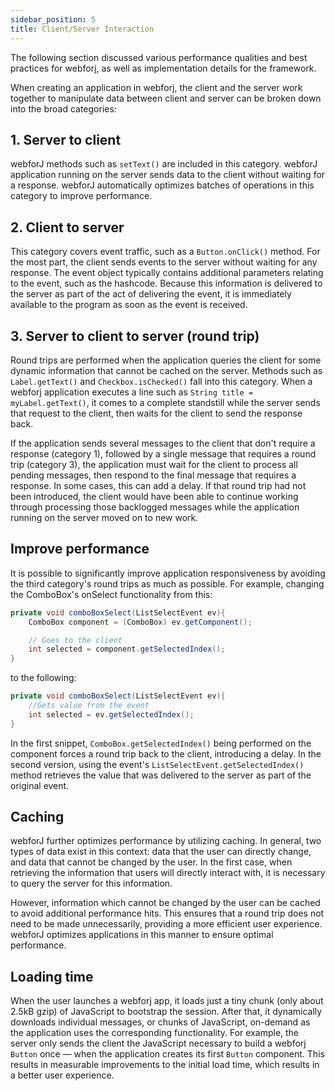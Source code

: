 ```yaml
---
sidebar_position: 5
title: Client/Server Interaction
---
```


The following section discussed various performance qualities and best practices for webforj, as well as implementation details for the framework.

When creating an application in webforj, the client and the server work together to manipulate data between client and server can be broken down into the broad categories:

## 1. Server to client

webforJ methods such as `setText()` are included in this category. webforJ application running on the server sends data to the client without waiting for a response. webforJ automatically optimizes batches of operations in this category to improve performance.   

## 2. Client to server

This category covers event traffic, such as a `Button.onClick()` method. For the most part, the client sends events to the server without waiting for any response. The event object typically contains additional parameters relating to the event, such as the hashcode. Because this information is delivered to the server as part of the act of delivering the event, it is immediately available to the program as soon as the event is received. 

## 3. Server to client to server (round trip)

Round trips are performed when the application queries the client for some dynamic information that cannot be cached on the server. Methods such as `Label.getText()` and `Checkbox.isChecked()` fall into this category. When a webforj application executes a line such as `String title = myLabel.getText()`, it comes to a complete standstill while the server sends that request to the client, then waits for the client to send the response back.

If the application sends several messages to the client that don't require a response (category 1), followed by a single message that requires a round trip (category 3), the application must wait for the client to process all pending messages, then respond to the final message that requires a response. In some cases, this can add a delay. If that round trip had not been introduced, the client would have been able to continue working through processing those backlogged messages while the application running on the server moved on to new work. 

## Improve performance

It is possible to significantly improve application responsiveness by avoiding the third category's round trips as much as possible. For example, changing the ComboBox's onSelect functionality from this:

```java
private void comboBoxSelect(ListSelectEvent ev){
    ComboBox component = (ComboBox) ev.getComponent();

    // Goes to the client
    int selected = component.getSelectedIndex();
}
```

to the following:

```java
private void comboBoxSelect(ListSelectEvent ev){
    //Gets value from the event
    int selected = ev.getSelectedIndex();
}
```

In the first snippet, `ComboBox.getSelectedIndex()` being performed on the component forces a round trip back to the client, introducing a delay. In the second version, using the event's `ListSelectEvent.getSelectedIndex()` method retrieves the value that was delivered to the server as part of the original event.

## Caching

webforJ further optimizes performance by utilizing caching. In general, two types of data exist in this context: data that the user can directly change, and data that cannot be changed by the user. In the first case, when retrieving the information that users will directly interact with, it is necessary to query the server for this information. 

However, information which cannot be changed by the user can be cached to avoid additional performance hits. This ensures that a round trip does not need to be made unnecessarily, providing a more efficient user experience. webforJ optimizes applications in this manner to ensure optimal performance. 

## Loading time 

When the user launches a webforj app, it loads
just a tiny chunk (only about 2.5kB gzip) of JavaScript to bootstrap the session.
After that, it dynamically downloads individual messages, or chunks of
JavaScript, on-demand as the application uses the corresponding
functionality. For example, the server only sends the client the JavaScript
necessary to build a webforj `Button` once — when the application creates its
first `Button` component. This results in measurable improvements to the initial
load time, which results in a better user experience.



